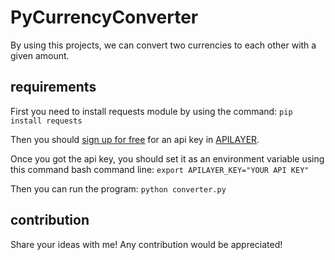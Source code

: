 # PyCurrencyConverter
By using this projects, we can convert two currencies to each other with a given amount.

## requirements
First you need to install requests module by using the command:
` pip install requests `

Then you should [sign up for free](https://apilayer.com/signup) for an api key in [APILAYER](https://apilayer.com).

Once you got the api key, you should set it as an environment variable using this command bash command line:
`export APILAYER_KEY="YOUR API KEY"`

Then you can run the program:
`python converter.py`

## contribution
 Share your ideas with me!
Any contribution would be appreciated!